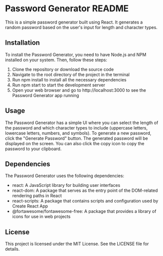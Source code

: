 <!DOCTYPE html>
<html>
  <head>
    <meta charset="UTF-8">
    <meta name="viewport" content="width=device-width, initial-scale=1.0">
  </head>
  <body>
    <h1>Password Generator README</h1>
    <p>This is a simple password generator built using React. It generates a random password based on the user's input for length and character types.</p>
    <h2>Installation</h2>
    <p>To install the Password Generator, you need to have Node.js and NPM installed on your system. Then, follow these steps:</p>
    <ol>
      <li>Clone the repository or download the source code</li>
      <li>Navigate to the root directory of the project in the terminal</li>
      <li>Run npm install to install all the necessary dependencies</li>
      <li>Run npm start to start the development server</li>
      <li>Open your web browser and go to http://localhost:3000 to see the Password Generator app running</li>
    </ol>
    <h2>Usage</h2>
    <p>The Password Generator has a simple UI where you can select the length of the password and which character types to include (uppercase letters, lowercase letters, numbers, and symbols). To generate a new password, click the "Generate Password" button. The generated password will be displayed on the screen. You can also click the copy icon to copy the password to your clipboard.</p>
    <h2>Dependencies</h2>
    <p>The Password Generator uses the following dependencies:</p>
    <ul>
      <li>react: A JavaScript library for building user interfaces</li>
      <li>react-dom: A package that serves as the entry point of the DOM-related rendering paths in React</li>
      <li>react-scripts: A package that contains scripts and configuration used by Create React App</li>
      <li>@fortawesome/fontawesome-free: A package that provides a library of icons for use in web projects</li>
    </ul>
    <h2>License</h2>
    <p>This project is licensed under the MIT License. See the LICENSE file for details.</p>
  </body>
</html>
